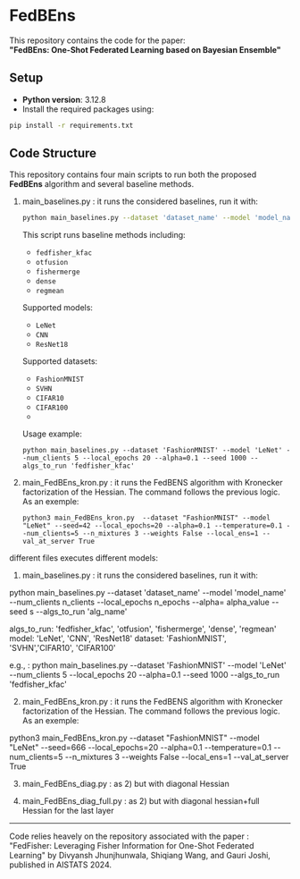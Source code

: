 # FedBEns

This repository contains the code for the paper:  
**"FedBEns: One-Shot Federated Learning based on Bayesian Ensemble"**

## Setup

- **Python version**: 3.12.8  
- Install the required packages using:
```bash
pip install -r requirements.txt
```

## Code Structure
This repository contains four main scripts to run both the proposed **FedBEns** algorithm and several baseline methods.

1) main_baselines.py : it runs the considered baselines, run it with:
   ```bash
   python main_baselines.py --dataset 'dataset_name' --model 'model_name' --num_clients n_clients --local_epochs n_epochs --alpha= alpha_value --seed s --algs_to_run 'alg_name'
   ```
   This script runs baseline methods including:
     
     - `fedfisher_kfac`
     - `otfusion`
     - `fishermerge`
     - `dense`
     - `regmean`
     
     Supported models:
     
     - `LeNet`
     - `CNN`
     - `ResNet18`
     
     Supported datasets:
     
     - `FashionMNIST`
     - `SVHN`
     - `CIFAR10`
     - `CIFAR100`
     - 
   Usage example:
   ```
   python main_baselines.py --dataset 'FashionMNIST' --model 'LeNet' --num_clients 5 --local_epochs 20 --alpha=0.1 --seed 1000 --algs_to_run 'fedfisher_kfac'
   ```
2) main_FedBEns_kron.py : it runs the FedBENS algorithm with Kronecker factorization of the Hessian. The command follows the previous logic. As an exemple:
   ```
   python3 main_FedBEns_kron.py  --dataset "FashionMNIST" --model "LeNet" --seed=42 --local_epochs=20 --alpha=0.1 --temperature=0.1 --num_clients=5 --n_mixtures 3 --weights False --local_ens=1 --val_at_server True 

   ```


different files executes different models:

1) main_baselines.py : it runs the considered baselines, run it with:

python main_baselines.py --dataset 'dataset_name' --model 'model_name' --num_clients n_clients --local_epochs n_epochs --alpha= alpha_value --seed s --algs_to_run 'alg_name' 

algs_to_run: 'fedfisher_kfac', 'otfusion', 'fishermerge', 'dense', 'regmean'
model: 'LeNet', 'CNN', 'ResNet18'
dataset: 'FashionMNIST', 'SVHN','CIFAR10', 'CIFAR100'

e.g., : python main_baselines.py --dataset 'FashionMNIST' --model 'LeNet' --num_clients 5 --local_epochs 20 --alpha=0.1 --seed 1000 --algs_to_run 'fedfisher_kfac'

2) main_FedBEns_kron.py : it runs the FedBENS algorithm with Kronecker factorization of the Hessian. The command follows the previous logic. As an exemple:

python3 main_FedBEns_kron.py  --dataset "FashionMNIST" --model "LeNet" --seed=666 --local_epochs=20 --alpha=0.1 --temperature=0.1 --num_clients=5 --n_mixtures 3 --weights False --local_ens=1 --val_at_server True 

3) main_FedBEns_diag.py : as 2) but with diagonal Hessian

4) main_FedBEns_diag_full.py : as 2) but with diagonal hessian+full Hessian for the last layer

----------------------------------------------------------------------------------------------
Code relies heavely on the repository associated with the paper : "FedFisher: Leveraging Fisher Information for One-Shot Federated Learning" by Divyansh Jhunjhunwala, Shiqiang Wang, and Gauri Joshi, published in AISTATS 2024.
